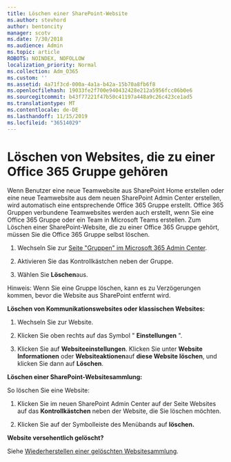 ```yaml
---
title: Löschen einer SharePoint-Website
ms.author: stevhord
author: bentoncity
manager: scotv
ms.date: 7/30/2018
ms.audience: Admin
ms.topic: article
ROBOTS: NOINDEX, NOFOLLOW
localization_priority: Normal
ms.collection: Adm_O365
ms.custom: ''
ms.assetid: 4a71f3cd-000a-4a1a-b42a-15b70a8fb6f8
ms.openlocfilehash: 19033fe2f700e940432428e212a5956fcc06b0e6
ms.sourcegitcommit: b43f77221f47b50c41197a448a9c26c423ce1ad5
ms.translationtype: MT
ms.contentlocale: de-DE
ms.lasthandoff: 11/15/2019
ms.locfileid: "36514029"
---
```

# <a name="delete-sites-that-belong-to-an-office-365-group"></a>Löschen von Websites, die zu einer Office 365 Gruppe gehören

Wenn Benutzer eine neue Teamwebsite aus SharePoint Home erstellen oder eine neue Teamwebsite aus dem neuen SharePoint Admin Center erstellen, wird automatisch eine entsprechende Office 365 Gruppe erstellt. Office 365 Gruppen verbundene Teamwebsites werden auch erstellt, wenn Sie eine Office 365 Gruppe oder ein Team in Microsoft Teams erstellen. Zum Löschen einer SharePoint-Website, die zu einer Office 365 Gruppe gehört, müssen Sie die Office 365 Gruppe selbst löschen. 
  
1. Wechseln Sie zur [Seite "Gruppen" im Microsoft 365 Admin Center](https://portal.office.com/adminportal/home#/groups).
    
2. Aktivieren Sie das Kontrollkästchen neben der Gruppe.
    
3. Wählen Sie **Löschen**aus.
    
Hinweis: Wenn Sie eine Gruppe löschen, kann es zu Verzögerungen kommen, bevor die Website aus SharePoint entfernt wird.
  
**Löschen von Kommunikationswebsites oder klassischen Websites:**

1. Wechseln Sie zur Website.
  
2. Klicken Sie oben rechts auf das Symbol " **Einstellungen** ". 
  
3. Klicken Sie auf **Websiteeinstellungen**. Klicken Sie unter **Website Informationen** oder **Websiteaktionen**auf **diese Website löschen**, und klicken Sie dann auf **Löschen**.
  
**Löschen einer SharePoint-Websitesammlung:**

So löschen Sie eine Website:
  
1. Klicken Sie im neuen SharePoint Admin Center auf der Seite Websites auf das **Kontrollkästchen** neben der Website, die Sie löschen möchten. 
    
2. Klicken Sie auf der Symbolleiste des Menübands auf **löschen.**
    
**Website versehentlich gelöscht?**

Siehe [Wiederherstellen einer gelöschten Websitesammlung](https://go.microsoft.com/fwlink/?linkid=867660).
  

